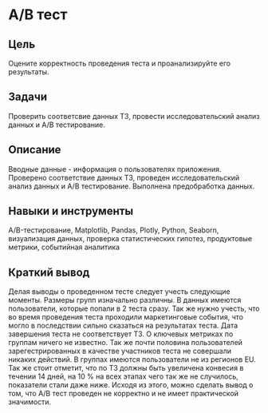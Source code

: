 # A/B тест

## Цель
Оцените корректность проведения теста и проанализируйте его результаты.

## Задачи
Проверить соответсвие данных ТЗ, провести исследовательский анализ данных и А/В тестирование.

## Описание
Вводные данные - информация о пользователях приложения. Проверено соответствие данных ТЗ, проведен исследовательский анализ данных и А/В тестирование. Выполнена предобработка данных.  

## Навыки и инструменты
A/B-тестирование, Matplotlib, Pandas, Plotly, Python, Seaborn, визуализация данных, проверка статистических гипотез, продуктовые метрики, событийная аналитика

## Краткий вывод
Делая выводы о проведенном тесте следует учесть следующие моменты. Размеры групп изначально различны. В данных имеются пользователи, которые попали в 2 теста сразу. Так же нужно учесть, что во время проведения теста проходили маркетинговые события, что могло в последствии сильно сказаться на результатах теста. Дата завершения теста не соответствует ТЗ. О ключевых метриках по группам ничего не известно. Так же почти половина пользователей зарегестрированных в качестве участников теста не совершали никаких действий. В группах имеются пользователи не из регионов EU. Так же стоит отметит, что по ТЗ должны быть увеличена конвесия в течении 14 дней, на 10 % на всех этапах чего так же не случилось, показатели стали даже ниже. Исходя из этого, можно сделать вывод о том, что А/В тест проведен не корректно и не имеет практической значимости.
